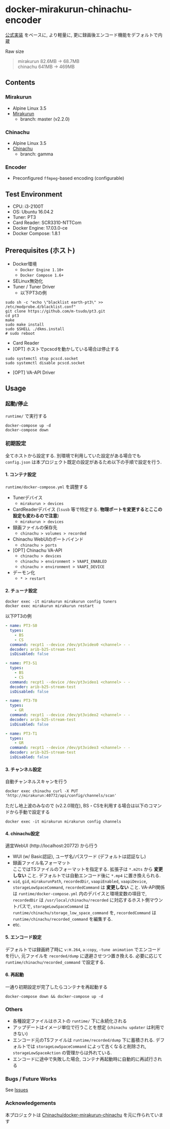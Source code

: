 # docker-mirakurun-chinachu-encoder

[公式実装](https://github.com/Chinachu/docker-mirakurun-chinachu) をベースに, より軽量に, 更に録画後エンコード機能をデフォルトで内蔵

Raw size
> mirakurun 82.6MB -> 68.7MB  
> chinachu 641MB -> 469MB


## Contents
### Mirakurun
* Alpine Linux 3.5
* [Mirakurun](https://github.com/kanreisa/Mirakurun)
  * branch: master (v2.2.0)

### Chinachu
* Alpine Linux 3.5
* [Chinachu](https://github.com/kanreisa/Chinachu)
  * branch: gamma

### Encoder
* Preconfigured `ffmpeg`-based encoding (configurable)


## Test Environment
* CPU: i3-2100T
* OS: Ubuntu 16.04.2
* Tuner: PT3
* Card Reader: SCR3310-NTTCom
* Docker Engine: 17.03.0-ce
* Docker Compose: 1.8.1


## Prerequisites (ホスト)
* Docker環境
  * `Docker Engine 1.10+`
  * `Docker Compose 1.6+`
* SELinux無効化
* Tuner / Tuner Driver
  * 以下PT3の例  
```shell
sudo sh -c "echo \"blacklist earth-pt3\" >> /etc/modprobe.d/blacklist.conf"
git clone https://github.com/m-tsudo/pt3.git
cd pt3
make
sudo make install
sudo $SHELL ./dkms.install
# sudo reboot
```
* Card Reader
* [OPT] ホストでpcscdを動かしている場合は停止する  
```shell
sudo systemctl stop pcscd.socket
sudo systemctl disable pcscd.socket
```
* [OPT] VA-API Driver


## Usage
### 起動/停止
`runtime/` で実行する
```shell
docker-compose up -d
docker-compose down
```

### 初期設定
全てホストから設定する. 別環境で利用していた設定がある場合でも `config.json` は本プロジェクト既定の設定があるため以下の手順で設定を行う.

#### 1. コンテナ設定
`runtime/docker-compose.yml` を調整する
* Tunerデバイス
  * `mirakurun > devices`
* CardReaderデバイス (`lsusb` 等で特定する. **物理ポートを変更するとここの設定も変わるので注意**)
  * `mirakurun > devices`
* 録画ファイルの保存先
  * `chinachu > volumes > recorded`
* Chinachu WebUIのポートバインド
  * `chinachu > ports`
* [OPT] Chinachu VA-API
  * `chinachu > devices`
  * `chinachu > environment > VAAPI_ENABLED`
  * `chinachu > environment > VAAPI_DEVICE`
* デーモン化
  * `* > restart`

#### 2. チューナ設定
```shell
docker exec -it mirakurun mirakurun config tuners
docker exec mirakurun mirakurun restart
```
以下PT3の例
```yml
- name: PT3-S0
  types:
    - BS
    - CS
  command: recpt1 --device /dev/pt3video0 <channel> - -
  decoder: arib-b25-stream-test
  isDisabled: false

- name: PT3-S1
  types:
    - BS
    - CS
  command: recpt1 --device /dev/pt3video1 <channel> - -
  decoder: arib-b25-stream-test
  isDisabled: false

- name: PT3-T0
  types:
    - GR
  command: recpt1 --device /dev/pt3video2 <channel> - -
  decoder: arib-b25-stream-test
  isDisabled: false

- name: PT3-T1
  types:
    - GR
  command: recpt1 --device /dev/pt3video3 <channel> - -
  decoder: arib-b25-stream-test
  isDisabled: false
```

#### 3. チャンネル設定
自動チャンネルスキャンを行う
```shell
docker exec chinachu curl -X PUT 'http://mirakurun:40772/api/config/channels/scan'
```
ただし地上波のみなので (v2.2.0現在), BS・CSを利用する場合は以下のコマンドから手動で設定する
```shell
docker exec -it mirakurun mirakurun config channels
```

#### 4. chinachu設定
適宜WebUI (http://localhost:20772) から行う
* WUI (w/ Basic認証), ユーザ名/パスワード (デフォルトは認証なし)
* 録画ファイル名フォーマット  
ここではTSファイルのフォーマットを指定する. 拡張子は `*.m2ts` から **変更しない** こと. デフォルトでは自動エンコード後に `*.mp4` に置き換えられる.
* `uid`, `gid`, `mirakurunPath`, `recordedDir`, `vaapiEnabled`, `vaapiDevice`, `storageLowSpaceCommand`, `recordedCommand` は **変更しない** こと. VA-API関係は `runtime/docker-compose.yml` 内のデバイスと環境変数の項目で, `recordedDir` は `/usr/local/chinachu/recorded` に対応するホスト側マウントパスで, `storageLowSpaceCommand` は `runtime/chinachu/storage_low_space_command` を, `recordedCommand` は `runtime/chinachu/recorded_command` を編集する.
* etc.

#### 5. エンコード設定
デフォルトでは録画終了時に `v:H.264`, `a:copy`, `-tune animation` でエンコードを行い, 元ファイルを `recorded/dump` に退避させつつ置き換える. 必要に応じて `runtime/chinachu/recorded_command` で設定する.

#### 6. 再起動
一通り初期設定が完了したらコンテナを再起動する
```shell
docker-compose down && docker-compose up -d
```


### Others
* 各種設定ファイルはホストの `runtime/` 下に永続化される
* アップデートはイメージ単位で行うことを想定 (`chinachu updater` は利用できない)
* エンコード元のTSファイルは `runtime/recorded/dump` 下に蓄積される. デフォルトでは `storageLowSpaceCommand` によって古くなると削除され, `storageLowSpaceAction` の管理からは外れている.
* エンコードに途中で失敗した場合, コンテナ再起動時に自動的に再試行される


### Bugs / Future Works
See [Issues](https://github.com/amaya382/docker-mirakurun-chinachu-encoder/issues)


### Acknowledgements
本プロジェクトは [Chinachu/docker-mirakurun-chinachu](https://github.com/Chinachu/docker-mirakurun-chinachu) を元に作られています

